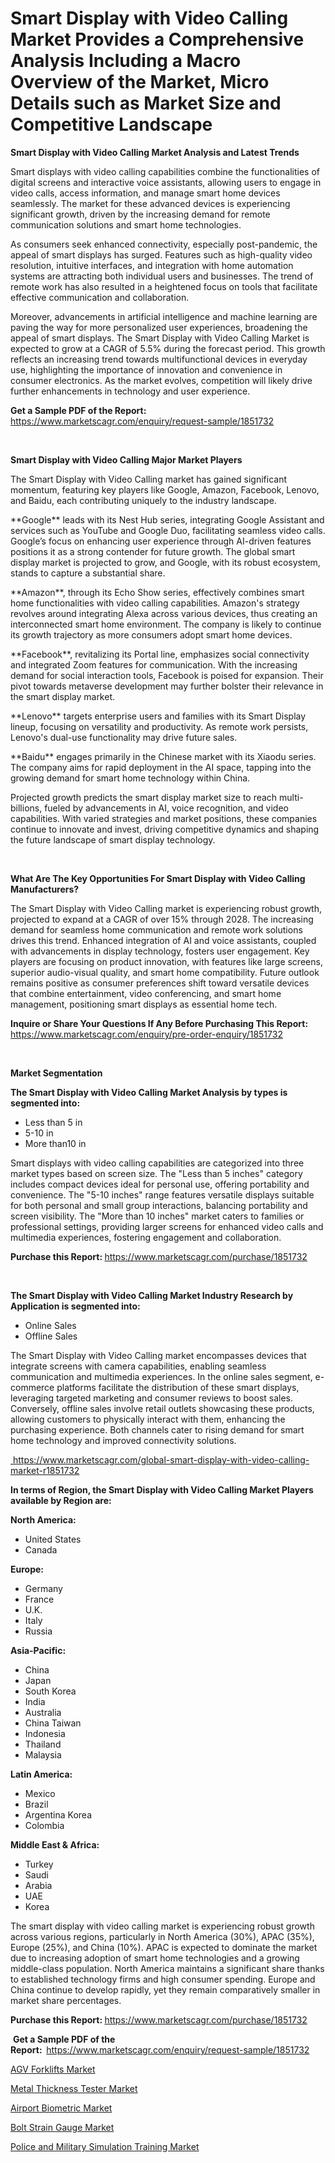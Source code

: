 <p><h1>Smart Display with Video Calling Market Provides a Comprehensive Analysis Including a Macro Overview of the Market, Micro Details such as Market Size and Competitive Landscape</h1></p><p><strong>Smart Display with Video Calling Market Analysis and Latest Trends</strong></p>
<p><p>Smart displays with video calling capabilities combine the functionalities of digital screens and interactive voice assistants, allowing users to engage in video calls, access information, and manage smart home devices seamlessly. The market for these advanced devices is experiencing significant growth, driven by the increasing demand for remote communication solutions and smart home technologies. </p><p>As consumers seek enhanced connectivity, especially post-pandemic, the appeal of smart displays has surged. Features such as high-quality video resolution, intuitive interfaces, and integration with home automation systems are attracting both individual users and businesses. The trend of remote work has also resulted in a heightened focus on tools that facilitate effective communication and collaboration. </p><p>Moreover, advancements in artificial intelligence and machine learning are paving the way for more personalized user experiences, broadening the appeal of smart displays. The Smart Display with Video Calling Market is expected to grow at a CAGR of 5.5% during the forecast period. This growth reflects an increasing trend towards multifunctional devices in everyday use, highlighting the importance of innovation and convenience in consumer electronics. As the market evolves, competition will likely drive further enhancements in technology and user experience.</p></p>
<p><strong>Get a Sample PDF of the Report:&nbsp;</strong> <a href="https://www.marketscagr.com/enquiry/request-sample/1851732?utm_campaign=1556&utm_medium=2&utm_source=Github&utm_content=ia&utm_term=19102024&utm_id=smart-display-with-video-calling">https://www.marketscagr.com/enquiry/request-sample/1851732</a></p>
<p>&nbsp;</p>
<p><strong>Smart Display with Video Calling Major Market Players</strong></p>
<p><p>The Smart Display with Video Calling market has gained significant momentum, featuring key players like Google, Amazon, Facebook, Lenovo, and Baidu, each contributing uniquely to the industry landscape.</p><p>**Google** leads with its Nest Hub series, integrating Google Assistant and services such as YouTube and Google Duo, facilitating seamless video calls. Google’s focus on enhancing user experience through AI-driven features positions it as a strong contender for future growth. The global smart display market is projected to grow, and Google, with its robust ecosystem, stands to capture a substantial share.</p><p>**Amazon**, through its Echo Show series, effectively combines smart home functionalities with video calling capabilities. Amazon's strategy revolves around integrating Alexa across various devices, thus creating an interconnected smart home environment. The company is likely to continue its growth trajectory as more consumers adopt smart home devices.</p><p>**Facebook**, revitalizing its Portal line, emphasizes social connectivity and integrated Zoom features for communication. With the increasing demand for social interaction tools, Facebook is poised for expansion. Their pivot towards metaverse development may further bolster their relevance in the smart display market.</p><p>**Lenovo** targets enterprise users and families with its Smart Display lineup, focusing on versatility and productivity. As remote work persists, Lenovo's dual-use functionality may drive future sales.</p><p>**Baidu** engages primarily in the Chinese market with its Xiaodu series. The company aims for rapid deployment in the AI space, tapping into the growing demand for smart home technology within China.</p><p>Projected growth predicts the smart display market size to reach multi-billions, fueled by advancements in AI, voice recognition, and video capabilities. With varied strategies and market positions, these companies continue to innovate and invest, driving competitive dynamics and shaping the future landscape of smart display technology.</p></p>
<p>&nbsp;</p>
<p><strong>What Are The Key Opportunities For Smart Display with Video Calling Manufacturers?</strong></p>
<p><p>The Smart Display with Video Calling market is experiencing robust growth, projected to expand at a CAGR of over 15% through 2028. The increasing demand for seamless home communication and remote work solutions drives this trend. Enhanced integration of AI and voice assistants, coupled with advancements in display technology, fosters user engagement. Key players are focusing on product innovation, with features like large screens, superior audio-visual quality, and smart home compatibility. Future outlook remains positive as consumer preferences shift toward versatile devices that combine entertainment, video conferencing, and smart home management, positioning smart displays as essential home tech.</p></p>
<p><strong>Inquire or Share Your Questions If Any Before Purchasing This Report:</strong> <a href="https://www.marketscagr.com/enquiry/pre-order-enquiry/1851732?utm_campaign=1556&utm_medium=2&utm_source=Github&utm_content=ia&utm_term=19102024&utm_id=smart-display-with-video-calling">https://www.marketscagr.com/enquiry/pre-order-enquiry/1851732</a></p>
<p>&nbsp;</p>
<p><strong>Market Segmentation</strong></p>
<p><strong>The Smart Display with Video Calling Market Analysis by types is segmented into:</strong></p>
<p><ul><li>Less than 5 in</li><li>5-10 in</li><li>More than10 in</li></ul></p>
<p><p>Smart displays with video calling capabilities are categorized into three market types based on screen size. The "Less than 5 inches" category includes compact devices ideal for personal use, offering portability and convenience. The "5-10 inches" range features versatile displays suitable for both personal and small group interactions, balancing portability and screen visibility. The "More than 10 inches" market caters to families or professional settings, providing larger screens for enhanced video calls and multimedia experiences, fostering engagement and collaboration.</p></p>
<p><strong>Purchase this Report:&nbsp;</strong><a href="https://www.marketscagr.com/purchase/1851732?utm_campaign=1556&utm_medium=2&utm_source=Github&utm_content=ia&utm_term=19102024&utm_id=smart-display-with-video-calling">https://www.marketscagr.com/purchase/1851732</a></p>
<p>&nbsp;</p>
<p><strong>The Smart Display with Video Calling Market Industry Research by Application is segmented into:</strong></p>
<p><ul><li>Online Sales</li><li>Offline Sales</li></ul></p>
<p><p>The Smart Display with Video Calling market encompasses devices that integrate screens with camera capabilities, enabling seamless communication and multimedia experiences. In the online sales segment, e-commerce platforms facilitate the distribution of these smart displays, leveraging targeted marketing and consumer reviews to boost sales. Conversely, offline sales involve retail outlets showcasing these products, allowing customers to physically interact with them, enhancing the purchasing experience. Both channels cater to rising demand for smart home technology and improved connectivity solutions.</p></p>
<p><a href="https://www.marketscagr.com/global-smart-display-with-video-calling-market-r1851732?utm_campaign=1556&utm_medium=2&utm_source=Github&utm_content=ia&utm_term=19102024&utm_id=smart-display-with-video-calling">&nbsp;https://www.marketscagr.com/global-smart-display-with-video-calling-market-r1851732</a></p>
<p><strong>In terms of Region, the Smart Display with Video Calling Market Players available by Region are:</strong></p>
<p>
    <p> <strong> North America: </strong>
        <ul>
            <li>United States</li>
            <li>Canada</li>
        </ul>
        </p> 
    <p> <strong> Europe: </strong>
        <ul>
            <li>Germany</li>
            <li>France</li>
            <li>U.K.</li>
            <li>Italy</li>
            <li>Russia</li>
        </ul>
        </p> 
    <p> <strong> Asia-Pacific: </strong>
        <ul>
            <li>China</li>
            <li>Japan</li>
            <li>South Korea</li>
            <li>India</li>
            <li>Australia</li>
            <li>China Taiwan</li>
            <li>Indonesia</li>
            <li>Thailand</li>
            <li>Malaysia</li>
        </ul>
        </p> 
    <p> <strong> Latin America: </strong>
        <ul>
            <li>Mexico</li>
            <li>Brazil</li>
            <li>Argentina Korea</li>
            <li>Colombia</li>
        </ul>
        </p> 
    <p> <strong> Middle East & Africa: </strong>
        <ul>
            <li>Turkey</li>
            <li>Saudi</li>
            <li>Arabia</li>
            <li>UAE</li>
            <li>Korea</li>
        </ul>
    </p>
    </p>
<p><p>The smart display with video calling market is experiencing robust growth across various regions, particularly in North America (30%), APAC (35%), Europe (25%), and China (10%). APAC is expected to dominate the market due to increasing adoption of smart home technologies and a growing middle-class population. North America maintains a significant share thanks to established technology firms and high consumer spending. Europe and China continue to develop rapidly, yet they remain comparatively smaller in market share percentages.</p></p>
<p><strong>Purchase this Report: </strong><a href="https://www.marketscagr.com/purchase/1851732?utm_campaign=1556&utm_medium=2&utm_source=Github&utm_content=ia&utm_term=19102024&utm_id=smart-display-with-video-calling">https://www.marketscagr.com/purchase/1851732</a></p>
<p>&nbsp;<strong>Get a Sample PDF of the Report:&nbsp;&nbsp;</strong><a href="https://www.marketscagr.com/enquiry/request-sample/1851732?utm_campaign=1556&utm_medium=2&utm_source=Github&utm_content=ia&utm_term=19102024&utm_id=smart-display-with-video-calling">https://www.marketscagr.com/enquiry/request-sample/1851732</a></p>
<p><strong></strong></p>
<p><p><a href="https://www.linkedin.com/pulse/agv-forklifts-market-revolution-2024-2031-trends-shaping-bf6wc?utm_campaign=1556&utm_medium=2&utm_source=Github&utm_content=ia&utm_term=19102024&utm_id=smart-display-with-video-calling">AGV Forklifts Market</a></p><p><a href="https://www.linkedin.com/pulse/metal-thickness-tester-market-penetration-strategies-untapped-ljzec?utm_campaign=1556&utm_medium=2&utm_source=Github&utm_content=ia&utm_term=19102024&utm_id=smart-display-with-video-calling">Metal Thickness Tester Market</a></p><p><a href="https://www.linkedin.com/pulse/global-airport-biometric-market-focus-product-type-contactcontactless-pjubf?utm_campaign=1556&utm_medium=2&utm_source=Github&utm_content=ia&utm_term=19102024&utm_id=smart-display-with-video-calling">Airport Biometric Market</a></p><p><a href="https://www.linkedin.com/pulse/bolt-strain-gauge-momentum-charting-109-cagr-path-2024-2031-od6ic?utm_campaign=1556&utm_medium=2&utm_source=Github&utm_content=ia&utm_term=19102024&utm_id=smart-display-with-video-calling">Bolt Strain Gauge Market</a></p><p><a href="https://www.linkedin.com/pulse/top-trends-transforming-police-military-simulation-training-6vidf?utm_campaign=1556&utm_medium=2&utm_source=Github&utm_content=ia&utm_term=19102024&utm_id=smart-display-with-video-calling">Police and Military Simulation Training Market</a></p></p>
